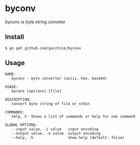 # byconv
byconv is byte string conveter

## Install
```
$ go get github.com/gucchisk/byconv
```

## Usage

```
NAME:
   byconv - byte converter (ascii, hex, base64)

USAGE:
   byconv [options] [file]

DESCRIPTION:
   convert byte string of file or stdin

COMMANDS:
   help, h  Shows a list of commands or help for one command

GLOBAL OPTIONS:
   --input value, -i value   input encoding
   --output value, -o value  output encoding
   --help, -h                show help (default: false)
```
